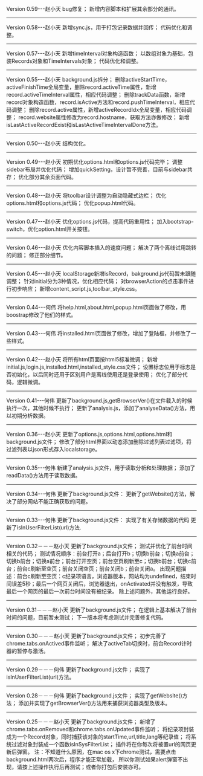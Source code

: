 Version 0.59---赵小天
bug修复；
新增内容脚本和扩展其余部分的通讯。

---
Version 0.58---赵小天
新增sync.js，用于打包记录数据并回传；
代码优化和调整。

---
Version 0.57---赵小天
新增timeInterval对象构造函数；
以数组对象为基础，包装Records对象和TimeIntervals对象；
代码优化和调整。

---
Version 0.55---赵小天
background.js拆分；
删除activeStartTime，activeFinishTime全局变量，删除record.activeTime属性，新增record.activeTimeInterval属性，相应代码调整；
删除trackData函数，新增record对象构造函数，record.isActive方法和record.pushTimeInterval，相应代码调整；
删除record.active属性，新增activeRecordIdx全局变量，相应代码调整；
record.website属性修改为record.hostname，获取方法亦做修改；
新增isLastActiveRecordExist和isLastActiveTimeIntervalDone方法。

---
Version 0.50---赵小天
结构优化。

---
Version 0.49---赵小天
初期优化options.html和options.js代码完毕；
调整sidebar布局并优化代码；
增加quickSetting，设计暂不完善，目前与sidebar共存；
优化部分其余页面代码。

---
Version 0.48---赵小天
将toolbar设计调整为自动隐藏式边栏；
优化options.html和options.js代码；
优化popup.html代码。

---
Version 0.47---赵小天
优化options.js代码，提高代码重用性；
加入bootstrap-switch，优化option.html开关按钮。

---
Version 0.46---赵小天
优化内容脚本插入的速度问题；
解决了两个离线试用跳转的问题；
修正部分细节。

---
Version 0.45---赵小天
localStorage新增isRecord，bakground.js代码暂未跟随调整；
针对initial分为3种情况，优化相应代码；
对browserAction的点击事件进行初步响应；
新增content_script.js,toolbar_style.css。

---
Version 0.44---何伟
将help.html,about.html,popup.html页面做了修改，用boostrap修改了他们的样式。

---
Version 0.43---何伟
将installed.html页面做了修改，增加了登陆框，并修改了一些样式。

---
Version 0.42---赵小天
将所有html页面按html5标准微调；
新增initial.js,login.js,installed.html,installed_style.css文件；
设置标志位用于标志是否初始化，以后同时还用于区别用户是离线使用还是登录使用；
优化了部分代码，逻辑微调。

---
Version 0.41---何伟
更新了background.js,getBrowserVer()在文件载入的时候执行一次，其他时候不执行；
更新了analysis.js，添加了analyseData()方法，用以初期分析数据。

---
Version 0.36---赵小天
更新了options.js,options.html,options.html和background.js文件；
修改了部分html界面以动态添加删除过滤列表过滤项，将过滤列表以json形式存入localstorage。

---
Version 0.35---何伟
新建了analysis.js文件，用于读取分析和处理数据；
添加了readData()方法用于读取数据。

---
Version 0.34---何伟
更新了background.js文件：
更新了getWebsite()方法，解决了部分网站不能正确获取的问题。

---
Version 0.33---何伟
更新了background.js文件：
实现了有关存储数据的代码
更新了isInUserFilterList(url)方法.

---
Version 0.32－－－赵小天
更新了background.js文件；
测试并优化了前台时间相关的代码；
测试情况顺序：前台打开a；后台打开b；切换b前台；切换a前台；切换b前台；切换a前台；前台打开空页；前台空页刷新至c；切换b前台；切换c前台；前台c刷新至空页；前台关闭空页；前台关闭b；前台关闭a。
出现问题描述：前台c刷新至空页：c纪录项语言，浏览器版本，网站均为undefined，结束时间误差5秒；最后一个网页关闭后，浏览器退出，onActivated并没有触发，导致最后一个网页的最后一次前台时间没有被纪录。
除上述问题外，其他运行良好。

---
Version 0.31－－－赵小天
更新了background.js文件；
在逻辑上基本解决了前台时间的问题，目前暂未测试；
下一版本将考虑测试并完善修复代码。

---
Version 0.30－－－赵小天
更新了background.js文件；
初步完善了chrome.tabs.onActived事件监听；
解决了activeTab切换时，前台Record计时器的暂停与激活。

---
Version 0.29－－－何伟
更新了background.js文件；
实现了isInUserFilterList(url)方法。

---
Version 0.28－－－何伟
更新了background.js文件；
实现了getWebsite()方法；
添加并实现了getBrowserVer()方法用来捕获浏览器类型及版本。

---
Version 0.25－－－赵小天
更新了background.js文件；
新增了chrome.tabs.onRemoved和chrome.tabs.onUpdated事件监听；
将纪录项封装成为一个Record对象，同时捕获该对象的startTime,url,title,lang等纪录值；
将系统过滤对象封装成一个函数isInSysFilterList；
插件将在你每次将被置url的网页更新后弹窗。
注：不知道什么原因，在mac os x下chrome测试，需要点击background.html两次后，程序才能正常加载，
所以你测试如果alert弹窗不出现，请按上述操作执行后再测试；或者你打包后安装亦可。